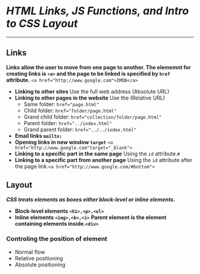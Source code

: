 # ***HTML Links, JS Functions, and Intro to CSS Layout***
---
## Links
**Links allow the user to move from one page to another.
The elememnt for creating links is `<a>` and the page to be linked is specified by `href` attribute.**
`<a href="http://www.google.com">IMDB</a>`
* **Linking to other sites**
Use the full web address (Absolute URL)
* **Linking to other pages in the website**
Use the (Relative URL)
   * Same folder: `href="page.html"`
   * Child folder: `href="folder/page.html"`
   * Grand child folder: `href="collection/folder/page.html"`
   * Parent folder: `href="../index.html"`
   * Grand parent folder: `href="../../index.html"`
* **Email links `mailto:`**
* **Opening links in new window `target`**
`<a href="http://www.google.com"target="_blank">`
* **Linking to a specific part in the same page**
Using the `id` attribute.`#`
* **Linking to a specific part from another page**
Using the `id` attribute after the page link.`<a href="http://www.google.com/#bottom">`

## Layout
***CSS treats elements as boxes either block-level or inline elements.***
* **Block-level elements `<h1>,<p>,<ul>`**
* **Inline elements `<img>,<b>,<i>`**
**Parent element is the element containing elements inside.`<div>`**

### **Controling the position of element**
* Normal flow
* Relative positioning
* Absolute positioning
